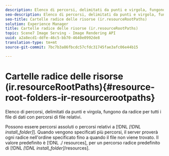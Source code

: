 ```yaml
---
description: Elenco di percorsi, delimitati da punti e virgola, fungono da radice per tutti i file di dati con percorsi di file relativi.
seo-description: Elenco di percorsi, delimitati da punti e virgola, fungono da radice per tutti i file di dati con percorsi di file relativi.
seo-title: Cartelle radice delle risorse (ir.resourceRootPaths)
solution: Experience Manager
title: Cartelle radice delle risorse (ir.resourceRootPaths)
topic: Scene7 Image Serving - Image Rendering API
uuid: a2a8ecd1-ddfe-46c5-bb70-4640e0992de8
translation-type: tm+mt
source-git-commit: 7bc7b3a86fbcdc57cfdc31745fae3afc06e44b15

---
```



# Cartelle radice delle risorse (ir.resourceRootPaths){#resource-root-folders-ir-resourcerootpaths}

Elenco di percorsi, delimitati da punti e virgola, fungono da radice per tutti i file di dati con percorsi di file relativi.

Possono essere percorsi assoluti o percorsi relativi a [!DNL *[!DNL install_folder]*]. Quando vengono specificati più percorsi, il server proverà ogni radice nell&#39;ordine specificato fino a quando il file non viene trovato. Il valore predefinito è [!DNL ./ resources], per un percorso radice predefinito di [!DNL *[!DNL install_folder]*/resources].
